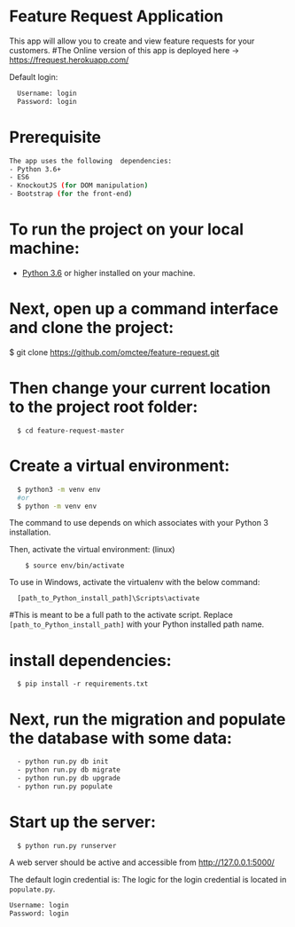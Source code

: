 # Feature Request Application 

This app will allow you to create and view feature requests for your customers. 
#The Online version of this app is deployed here -> https://frequest.herokuapp.com/

Default login:

```bash
  Username: login
  Password: login
```
# Prerequisite

```bash
The app uses the following  dependencies:
- Python 3.6+
- ES6
- KnockoutJS (for DOM manipulation)
- Bootstrap (for the front-end)
```
# To run the project on your local machine:
 - [Python 3.6](https://www.python.org/downloads/) or higher installed on your machine.

# Next, open up a command interface and clone the project:

  $ git clone https://github.com/omctee/feature-request.git


# Then change your current location to the project root folder:
```
  $ cd feature-request-master
```
# Create a virtual environment:
```bash
  $ python3 -m venv env
  #or
  $ python -m venv env
```
The command to use depends on which associates with your Python 3 installation.

Then, activate the virtual environment: (linux)

```
    $ source env/bin/activate
```
To use in Windows, activate the virtualenv with the below command:
```
  [path_to_Python_install_path]\Scripts\activate
```
#This is meant to be a full path to the activate script. Replace `[path_to_Python_install_path]` with  your Python installed path name.

# install dependencies:
```
  $ pip install -r requirements.txt
```

# Next, run the migration and populate the database with some data:
```bash
  - python run.py db init 
  - python run.py db migrate 
  - python run.py db upgrade
  - python run.py populate
```
# Start up the server:
```
  $ python run.py runserver
```
A web server should be active and accessible from http://127.0.0.1:5000/  

The default login credential is:
The logic for the login credential is located in ``populate.py``.

```bash
Username: login
Password: login
```
